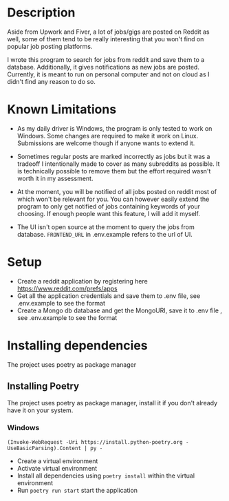 # Description

Aside from Upwork and Fiver, a lot of jobs/gigs are posted on Reddit as well, some of them tend to be really interesting that you won't find on popular job posting platforms.

I wrote this program to search for jobs from reddit and save them to a database. Additionally, it gives notifications as new jobs are posted. Currently, it is meant to run on personal computer and not on cloud as I didn't find any reason to do so.

# Known Limitations

- As my daily driver is Windows, the program is only tested to work on Windows. Some changes are required to make it work on Linux. Submissions are welcome though if anyone wants to extend it.

- Sometimes regular posts are marked incorrectly as jobs but it was a tradeoff I intentionally made to cover as many subreddits as possible. It is technically possible to remove them but the effort required wasn't worth it in my assessment.

- At the moment, you will be notified of all jobs posted on reddit most of which won't be relevant for you. You can however easily extend the program to only get notified of jobs containing keywords of your choosing. If enough people want this feature, I will add it myself.

- The UI isn't open source at the moment to query the jobs from database. `FRONTEND_URL` in .env.example refers to the url of UI.

# Setup

- Create a reddit application by registering here https://www.reddit.com/prefs/apps
- Get all the application credentials and save them to .env file, see .env.example to see the format
- Create a Mongo db database and get the MongoURI, save it to .env file , see .env.example to see the format

# Installing dependencies

The project uses poetry as package manager

## Installing Poetry

The project uses poetry as package manager, install it if you don't already have it on your system.

### Windows

```
(Invoke-WebRequest -Uri https://install.python-poetry.org -UseBasicParsing).Content | py -
```

- Create a virtual environment
- Activate virtual environment
- Install all dependencies using `poetry install` within the virtual environment
- Run `poetry run start` start the application
